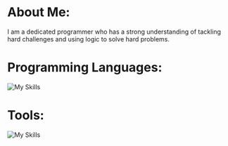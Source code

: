 # About Me:
I am a dedicated programmer who has a strong understanding of tackling hard challenges and using logic to solve hard problems.

# Programming Languages:
![My Skills](https://skillicons.dev/icons?i=js,html,css,ts,py,react,nodejs,vue,bash,bun,discordjs,express,git,gradle,md,maven,nix,npm,powershell,regex,selenium,tailwind,yarn&perline=8&theme=light)
# Tools:
![My Skills](https://skillicons.dev/icons?i=atom,cloudflare,codepen,firebase,git,github,gitlab,heroku,linux,replit,stackoverflow,ubuntu,vercel,visualstudio,vscode,windows&perline=8&theme=light)
